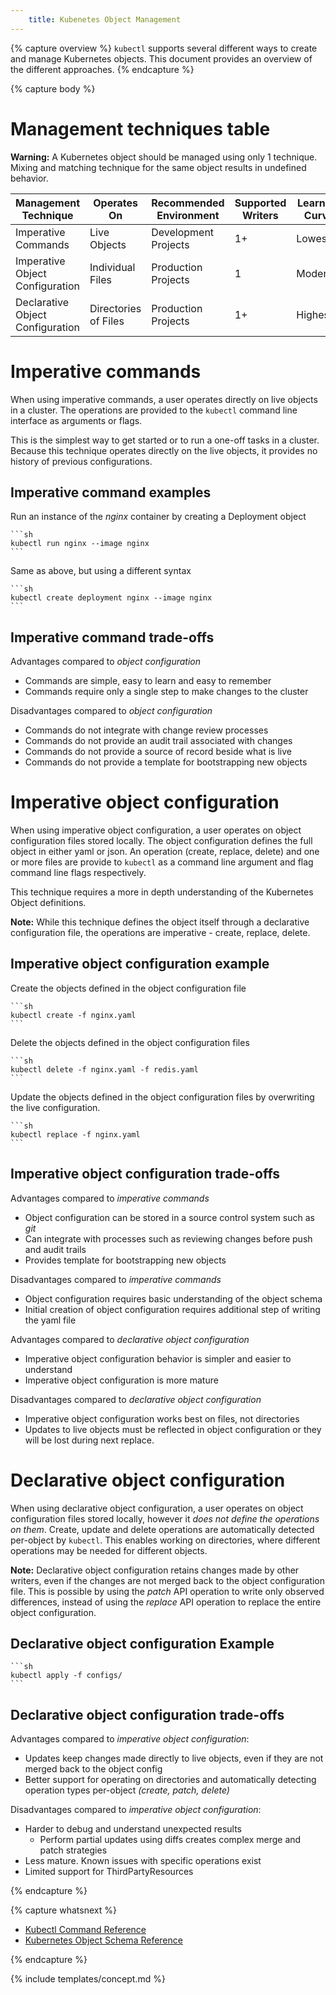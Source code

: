 ```yaml
---
    title: Kubenetes Object Management
---
```


{% capture overview %}
`kubectl` supports several different ways to create and manage
Kubernetes objects.  This document provides an overview of the different
approaches.
{% endcapture %}

{% capture body %}

# Management techniques table

**Warning:** A Kubernetes object should be managed using only 1 technique.  Mixing
and matching technique for the same object results in undefined behavior.

| Management Technique             | Operates On          |Recommended Environment | Supported Writers  | Learning Curve |
|----------------------------------|----------------------|------------------------|--------------------|----------------|
| Imperative Commands              | Live Objects         | Development Projects   | 1+                 | Lowest         |
| Imperative Object Configuration  | Individual Files     | Production Projects    | 1                  | Moderate       |
| Declarative Object Configuration | Directories of Files | Production Projects    | 1+                 | Highest        |

# Imperative commands

When using imperative commands, a user operates directly on live objects
in a cluster.  The operations are provided to
the `kubectl` command line interface as arguments or flags.

This is the simplest way to get started or to run a one-off tasks in
a cluster.  Because this technique operates directly on the live
objects, it provides no history of previous configurations.

## Imperative command examples

Run an instance of the *nginx* container by creating a Deployment object

    ```sh
    kubectl run nginx --image nginx
    ```

Same as above, but using a different syntax

    ```sh
    kubectl create deployment nginx --image nginx
    ```

## Imperative command trade-offs

Advantages compared to *object configuration*

- Commands are simple, easy to learn and easy to remember
- Commands require only a single step to make changes to the cluster

Disadvantages compared to *object configuration*

- Commands do not integrate with change review processes
- Commands do not provide an audit trail associated with changes
- Commands do not provide a source of record beside what is live
- Commands do not provide a template for bootstrapping new objects

<!---
For a tutorial on how to use Imperative Commands for app management, see:
[App Management Using Comands](/docs/tutorials/kubectl/app-management-using-commands/)
-->

# Imperative object configuration

When using imperative object configuration, a user operates on object
configuration files stored locally.  The object configuration defines the full
object in either yaml or json.  An operation (create, replace, delete)
and one or more files are provide to `kubectl` as a command line argument
and flag command line flags respectively.

This technique requires a more in depth understanding of the Kubernetes
Object definitions.

**Note:** While this technique defines the object itself through a declarative
configuration file, the operations are imperative - create, replace, delete.

## Imperative object configuration example

Create the objects defined in the object configuration file

    ```sh
    kubectl create -f nginx.yaml
    ```

Delete the objects defined in the object configuration files

    ```sh
    kubectl delete -f nginx.yaml -f redis.yaml
    ```

Update the objects defined in the object configuration files by overwriting
the live configuration.

    ```sh
    kubectl replace -f nginx.yaml
    ```

## Imperative object configuration trade-offs

Advantages compared to *imperative commands*

- Object configuration can be stored in a source control system such as *git*
- Can integrate with processes such as reviewing changes before push and audit trails
- Provides template for bootstrapping new objects

Disadvantages compared to *imperative commands*

- Object configuration requires basic understanding of the object schema
- Initial creation of object configuration requires additional step of writing the yaml file

Advantages compared to  *declarative object configuration*

- Imperative object configuration behavior is simpler and easier to understand
- Imperative object configuration is more mature

Disadvantages compared to *declarative object configuration*

- Imperative object configuration works best on files, not directories
- Updates to live objects must be reflected in object configuration or they will be lost during next replace.

<!---
For a tutorial on how to use Yaml Config for app management, see:
[App Management Yaml Config](/docs/tutorials/kubectl/app-management-using-yaml-config/)
-->

# Declarative object configuration

When using declarative object configuration, a user operates on object
configuration files stored locally, however it *does not define the operations
on them*.  Create, update and delete operations are automatically detected
per-object by `kubectl`.  This enables working on directories, where
different operations may be needed for different objects.

**Note:** Declarative object configuration retains changes made by other
writers, even if the changes are not merged back to the object configuration file.
This is possible by using the *patch* API operation to write only
observed differences, instead of using the *replace*
API operation to replace the entire object configuration.

## Declarative object configuration Example

    ```sh
    kubectl apply -f configs/
    ```

## Declarative object configuration trade-offs

Advantages compared to *imperative object configuration*:

- Updates keep changes made directly to live objects, even if they are not merged back to the object config
- Better support for operating on directories and automatically detecting operation types per-object *(create, patch, delete)*

Disadvantages compared to *imperative object configuration*:

- Harder to debug and understand unexpected results
  - Perform partial updates using diffs creates complex merge and patch strategies
- Less mature.  Known issues with specific operations exist
- Limited support for ThirdPartyResources

<!---
For a tutorial on how to use Yaml Config with multiple writers, see:
[App Management Yaml Config](/docs/tutorials/kubectl/app-management-using-yaml-config-multiple-writers/)
-->

{% endcapture %}

{% capture whatsnext %}
- [Kubectl Command Reference](/docs/user-guide/kubectl/v1.5/)
- [Kubernetes Object Schema Reference](/docs/resources-reference/v1.5/)

<!---
- [App Management Using Yaml Config](/docs/tutorials/kubectl/declarative-app-management-using-yaml-config/)
- [App Management Using Yaml Config With Multiple Writers](/docs/tutorials/kubectl/declarative-app-management-using-yaml-config-multiple-writers/)
-->
{% endcapture %}

{% include templates/concept.md %}
